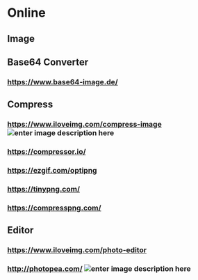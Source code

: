 # Online
## Image
## Base64 Converter
### https://www.base64-image.de/
## Compress
### https://www.iloveimg.com/compress-image  ![enter image description here](https://img.shields.io/static/v1?label=Best%20%20Result&message=Compress%20Tool&color=brightgreen)
### https://compressor.io/
### https://ezgif.com/optipng
### https://tinypng.com/
### https://compresspng.com/
## Editor
### https://www.iloveimg.com/photo-editor
### http://photopea.com/ ![enter image description here](https://img.shields.io/static/v1?label=Best&message=Editor&color=brightgreen)
